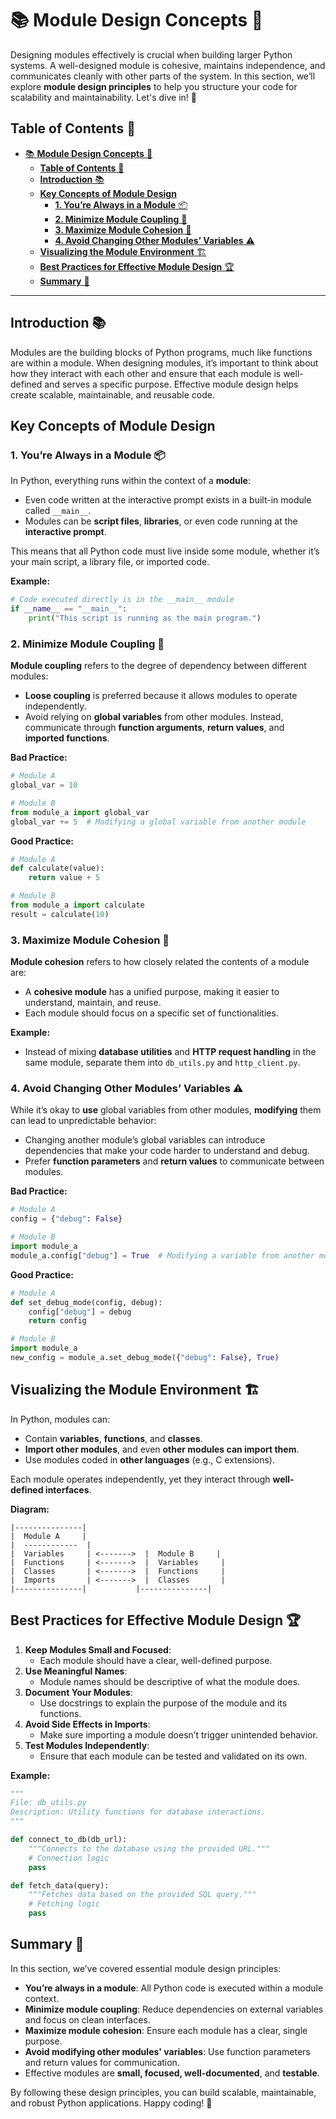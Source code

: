 # 📚 **Module Design Concepts** 🐍

Designing modules effectively is crucial when building larger Python systems. A well-designed module is cohesive, maintains independence, and communicates cleanly with other parts of the system. In this section, we’ll explore **module design principles** to help you structure your code for scalability and maintainability. Let's dive in! 🚀

## **Table of Contents** 📖

- [📚 **Module Design Concepts** 🐍](#-module-design-concepts-)
  - [**Table of Contents** 📖](#table-of-contents-)
  - [**Introduction** 📚](#introduction-)
  - [**Key Concepts of Module Design**](#key-concepts-of-module-design)
    - [**1. You’re Always in a Module** 📦](#1-youre-always-in-a-module-)
    - [**2. Minimize Module Coupling** 🔗](#2-minimize-module-coupling-)
    - [**3. Maximize Module Cohesion** 🧩](#3-maximize-module-cohesion-)
    - [**4. Avoid Changing Other Modules’ Variables** ⚠️](#4-avoid-changing-other-modules-variables-️)
  - [**Visualizing the Module Environment** 🏗️](#visualizing-the-module-environment-️)
  - [**Best Practices for Effective Module Design** 🏆](#best-practices-for-effective-module-design-)
  - [**Summary** 📜](#summary-)

---

## **Introduction** 📚

Modules are the building blocks of Python programs, much like functions are within a module. When designing modules, it’s important to think about how they interact with each other and ensure that each module is well-defined and serves a specific purpose. Effective module design helps create scalable, maintainable, and reusable code.

## **Key Concepts of Module Design**

### **1. You’re Always in a Module** 📦

In Python, everything runs within the context of a **module**:
- Even code written at the interactive prompt exists in a built-in module called `__main__`.
- Modules can be **script files**, **libraries**, or even code running at the **interactive prompt**.

This means that all Python code must live inside some module, whether it’s your main script, a library file, or imported code.

**Example:**
```python
# Code executed directly is in the __main__ module
if __name__ == "__main__":
    print("This script is running as the main program.")
```

### **2. Minimize Module Coupling** 🔗

**Module coupling** refers to the degree of dependency between different modules:
- **Loose coupling** is preferred because it allows modules to operate independently.
- Avoid relying on **global variables** from other modules. Instead, communicate through **function arguments**, **return values**, and **imported functions**.

**Bad Practice:**
```python
# Module A
global_var = 10

# Module B
from module_a import global_var
global_var += 5  # Modifying a global variable from another module
```

**Good Practice:**
```python
# Module A
def calculate(value):
    return value + 5

# Module B
from module_a import calculate
result = calculate(10)
```

### **3. Maximize Module Cohesion** 🧩

**Module cohesion** refers to how closely related the contents of a module are:
- A **cohesive module** has a unified purpose, making it easier to understand, maintain, and reuse.
- Each module should focus on a specific set of functionalities.

**Example:**
- Instead of mixing **database utilities** and **HTTP request handling** in the same module, separate them into `db_utils.py` and `http_client.py`.

### **4. Avoid Changing Other Modules’ Variables** ⚠️

While it’s okay to **use** global variables from other modules, **modifying** them can lead to unpredictable behavior:
- Changing another module’s global variables can introduce dependencies that make your code harder to understand and debug.
- Prefer **function parameters** and **return values** to communicate between modules.

**Bad Practice:**
```python
# Module A
config = {"debug": False}

# Module B
import module_a
module_a.config["debug"] = True  # Modifying a variable from another module
```

**Good Practice:**
```python
# Module A
def set_debug_mode(config, debug):
    config["debug"] = debug
    return config

# Module B
import module_a
new_config = module_a.set_debug_mode({"debug": False}, True)
```

## **Visualizing the Module Environment** 🏗️

In Python, modules can:
- Contain **variables**, **functions**, and **classes**.
- **Import other modules**, and even **other modules can import them**.
- Use modules coded in **other languages** (e.g., C extensions).

Each module operates independently, yet they interact through **well-defined interfaces**.

**Diagram:**
```
|---------------|
|  Module A     |
|  ------------  |
|  Variables     | <------->  |  Module B     |
|  Functions     | <------->  |  Variables     |
|  Classes       | <------->  |  Functions     |
|  Imports       | <------->  |  Classes       |
|---------------|           |---------------|
```

## **Best Practices for Effective Module Design** 🏆

1. **Keep Modules Small and Focused**:
   - Each module should have a clear, well-defined purpose.
2. **Use Meaningful Names**:
   - Module names should be descriptive of what the module does.
3. **Document Your Modules**:
   - Use docstrings to explain the purpose of the module and its functions.
4. **Avoid Side Effects in Imports**:
   - Make sure importing a module doesn’t trigger unintended behavior.
5. **Test Modules Independently**:
   - Ensure that each module can be tested and validated on its own.

**Example:**
```python
"""
File: db_utils.py
Description: Utility functions for database interactions.
"""

def connect_to_db(db_url):
    """Connects to the database using the provided URL."""
    # Connection logic
    pass

def fetch_data(query):
    """Fetches data based on the provided SQL query."""
    # Fetching logic
    pass
```

## **Summary** 📜

In this section, we’ve covered essential module design principles:
- **You’re always in a module**: All Python code is executed within a module context.
- **Minimize module coupling**: Reduce dependencies on external variables and focus on clean interfaces.
- **Maximize module cohesion**: Ensure each module has a clear, single purpose.
- **Avoid modifying other modules' variables**: Use function parameters and return values for communication.
- Effective modules are **small, focused, well-documented**, and **testable**.

By following these design principles, you can build scalable, maintainable, and robust Python applications. Happy coding! 🎉